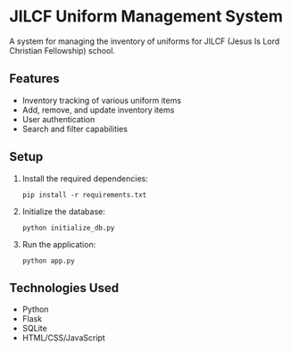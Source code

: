 # JILCF Uniform Management System

A system for managing the inventory of uniforms for JILCF (Jesus Is Lord Christian Fellowship) school.

## Features

- Inventory tracking of various uniform items
- Add, remove, and update inventory items
- User authentication
- Search and filter capabilities

## Setup

1. Install the required dependencies:
   ```
   pip install -r requirements.txt
   ```

2. Initialize the database:
   ```
   python initialize_db.py
   ```

3. Run the application:
   ```
   python app.py
   ```

## Technologies Used

- Python
- Flask
- SQLite
- HTML/CSS/JavaScript 